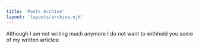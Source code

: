 ```yaml
---
title: 'Posts Archive'
layout: 'layouts/archive.njk'
---
```


Although I am not writing much anymore I do not want to withhold you some of my written articles:
